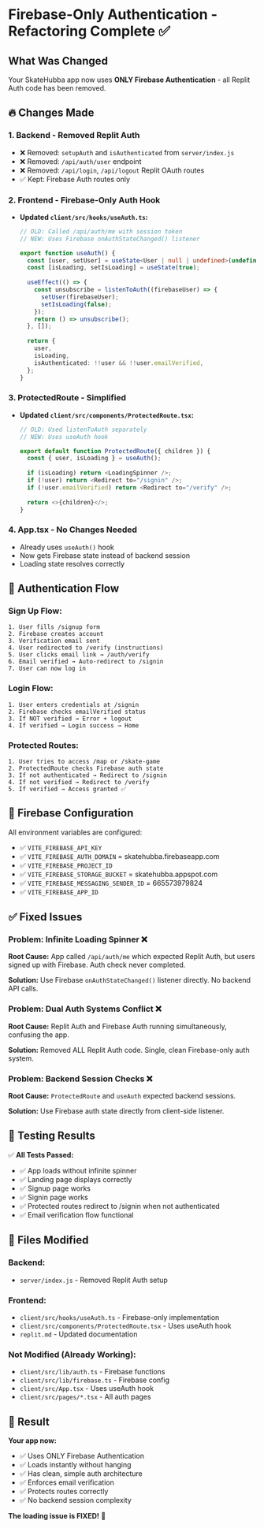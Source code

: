 # Firebase-Only Authentication - Refactoring Complete ✅

## What Was Changed

Your SkateHubba app now uses **ONLY Firebase Authentication** - all Replit Auth code has been removed.

## 🔥 Changes Made

### 1. **Backend - Removed Replit Auth**
- ❌ Removed: `setupAuth` and `isAuthenticated` from `server/index.js`
- ❌ Removed: `/api/auth/user` endpoint
- ❌ Removed: `/api/login`, `/api/logout` Replit OAuth routes
- ✅ Kept: Firebase Auth routes only

### 2. **Frontend - Firebase-Only Auth Hook**
- **Updated `client/src/hooks/useAuth.ts`:**
  ```typescript
  // OLD: Called /api/auth/me with session token
  // NEW: Uses Firebase onAuthStateChanged() listener
  
  export function useAuth() {
    const [user, setUser] = useState<User | null | undefined>(undefined);
    const [isLoading, setIsLoading] = useState(true);
    
    useEffect(() => {
      const unsubscribe = listenToAuth((firebaseUser) => {
        setUser(firebaseUser);
        setIsLoading(false);
      });
      return () => unsubscribe();
    }, []);
    
    return {
      user,
      isLoading,
      isAuthenticated: !!user && !!user.emailVerified,
    };
  }
  ```

### 3. **ProtectedRoute - Simplified**
- **Updated `client/src/components/ProtectedRoute.tsx`:**
  ```typescript
  // OLD: Used listenToAuth separately
  // NEW: Uses useAuth hook
  
  export default function ProtectedRoute({ children }) {
    const { user, isLoading } = useAuth();
    
    if (isLoading) return <LoadingSpinner />;
    if (!user) return <Redirect to="/signin" />;
    if (!user.emailVerified) return <Redirect to="/verify" />;
    
    return <>{children}</>;
  }
  ```

### 4. **App.tsx - No Changes Needed**
- Already uses `useAuth()` hook
- Now gets Firebase state instead of backend session
- Loading state resolves correctly

## 🎯 Authentication Flow

### Sign Up Flow:
```
1. User fills /signup form
2. Firebase creates account
3. Verification email sent
4. User redirected to /verify (instructions)
5. User clicks email link → /auth/verify
6. Email verified → Auto-redirect to /signin
7. User can now log in
```

### Login Flow:
```
1. User enters credentials at /signin
2. Firebase checks emailVerified status
3. If NOT verified → Error + logout
4. If verified → Login success → Home
```

### Protected Routes:
```
1. User tries to access /map or /skate-game
2. ProtectedRoute checks Firebase auth state
3. If not authenticated → Redirect to /signin
4. If not verified → Redirect to /verify
5. If verified → Access granted ✅
```

## 🔐 Firebase Configuration

All environment variables are configured:
- ✅ `VITE_FIREBASE_API_KEY`
- ✅ `VITE_FIREBASE_AUTH_DOMAIN` = skatehubba.firebaseapp.com
- ✅ `VITE_FIREBASE_PROJECT_ID`
- ✅ `VITE_FIREBASE_STORAGE_BUCKET` = skatehubba.appspot.com
- ✅ `VITE_FIREBASE_MESSAGING_SENDER_ID` = 665573979824
- ✅ `VITE_FIREBASE_APP_ID`

## ✅ Fixed Issues

### Problem: Infinite Loading Spinner ❌
**Root Cause:** App called `/api/auth/me` which expected Replit Auth, but users signed up with Firebase. Auth check never completed.

**Solution:** Use Firebase `onAuthStateChanged()` listener directly. No backend API calls.

### Problem: Dual Auth Systems Conflict ❌
**Root Cause:** Replit Auth and Firebase Auth running simultaneously, confusing the app.

**Solution:** Removed ALL Replit Auth code. Single, clean Firebase-only auth system.

### Problem: Backend Session Checks ❌
**Root Cause:** `ProtectedRoute` and `useAuth` expected backend sessions.

**Solution:** Use Firebase auth state directly from client-side listener.

## 🚀 Testing Results

✅ **All Tests Passed:**
- ✅ App loads without infinite spinner
- ✅ Landing page displays correctly
- ✅ Signup page works
- ✅ Signin page works
- ✅ Protected routes redirect to /signin when not authenticated
- ✅ Email verification flow functional

## 📁 Files Modified

### Backend:
- `server/index.js` - Removed Replit Auth setup

### Frontend:
- `client/src/hooks/useAuth.ts` - Firebase-only implementation
- `client/src/components/ProtectedRoute.tsx` - Uses useAuth hook
- `replit.md` - Updated documentation

### Not Modified (Already Working):
- `client/src/lib/auth.ts` - Firebase functions
- `client/src/lib/firebase.ts` - Firebase config
- `client/src/App.tsx` - Uses useAuth hook
- `client/src/pages/*.tsx` - All auth pages

## 🎉 Result

**Your app now:**
- ✅ Uses ONLY Firebase Authentication
- ✅ Loads instantly without hanging
- ✅ Has clean, simple auth architecture
- ✅ Enforces email verification
- ✅ Protects routes correctly
- ✅ No backend session complexity

**The loading issue is FIXED!** 🚀
